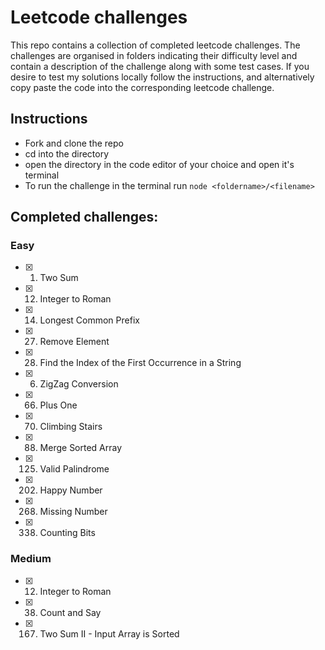 # Leetcode challenges
This repo contains a collection of completed leetcode challenges. The challenges are organised in folders indicating their difficulty level and contain a description of the challenge along with some test cases. If you desire to test my solutions locally follow the instructions, and alternatively copy paste the code into the corresponding leetcode challenge.

## Instructions
- Fork and clone the repo
- cd into the directory
- open the directory in the code editor of your choice and open it's terminal
- To run the challenge in the terminal run `node <foldername>/<filename>`

## Completed challenges:
### Easy
- [X] 1. Two Sum
- [X] 12. Integer to Roman
- [X] 14. Longest Common Prefix
- [X] 27. Remove Element
- [X] 28. Find the Index of the First Occurrence in a String
- [X] 6. ZigZag Conversion
- [X] 66. Plus One
- [X] 70. Climbing Stairs
- [X] 88. Merge Sorted Array
- [X] 125. Valid Palindrome
- [X] 202. Happy Number
- [X] 268. Missing Number
- [X] 338. Counting Bits

### Medium
- [X] 12. Integer to Roman
- [X] 38. Count and Say
- [X] 167. Two Sum II - Input Array is Sorted